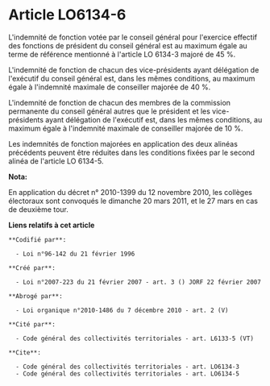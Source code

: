 # Article LO6134-6

L'indemnité de fonction votée par le conseil général pour l'exercice effectif des fonctions de président du conseil général
est au maximum égale au terme de référence mentionné à l'article LO 6134-3 majoré de 45 %. 

L'indemnité de fonction de chacun des vice-présidents ayant délégation de l'exécutif du conseil général est, dans les mêmes
conditions, au maximum égale à l'indemnité maximale de conseiller majorée de 40 %. 

L'indemnité de fonction de chacun des membres de la commission permanente du conseil général autres que le président et les
vice-présidents ayant délégation de l'exécutif est, dans les mêmes conditions, au maximum égale à l'indemnité maximale de
conseiller majorée de 10 %. 

Les indemnités de fonction majorées en application des deux alinéas précédents peuvent être réduites dans les conditions
fixées par le second alinéa de l'article LO 6134-5.

**Nota:**

En application du décret n° 2010-1399 du 12 novembre 2010, les collèges électoraux sont convoqués le dimanche 20 mars 2011,
et le 27 mars en cas de deuxième tour.

**Liens relatifs à cet article**

	**Codifié par**:

	  - Loi n°96-142 du 21 février 1996

	**Créé par**:

	  - Loi n°2007-223 du 21 février 2007 - art. 3 () JORF 22 février 2007

	**Abrogé par**:

	  - Loi organique n°2010-1486 du 7 décembre 2010 - art. 2 (V)

	**Cité par**:

	  - Code général des collectivités territoriales - art. L6133-5 (VT)

	**Cite**:

	  - Code général des collectivités territoriales - art. LO6134-3
	  - Code général des collectivités territoriales - art. LO6134-5
